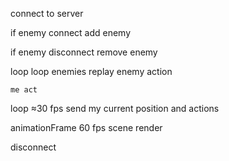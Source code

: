 

connect to server

if enemy connect
	add enemy

if enemy disconnect
	remove enemy

loop
	loop enemies
		replay enemy action

	me act

loop ≈30 fps
	send my current position and actions

animationFrame 60 fps
	scene render

disconnect